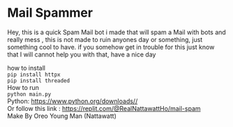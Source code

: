 # Mail Spammer
 Hey, this is a quick Spam Mail bot i made that will spam a Mail with bots and really mess , this is not made to ruin anyones day or something, just something cool to have. if you somehow get in trouble for this just know that I will cannot help you with that, have a nice day

how to install<br>
```pip install httpx```<br>
```pip install threaded```<br>
How to run<br>
```python main.py```<br>
Python: https://www.python.org/downloads//<br>
Or follow this link : https://replit.com/@RealNattawattHo/mail-spam<br>
Make By Oreo Young Man (Nattawatt)
